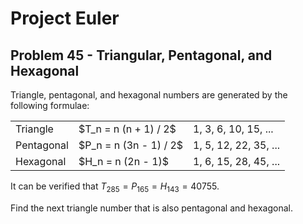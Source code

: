# Project Euler

## Problem 45 - Triangular, Pentagonal, and Hexagonal

Triangle, pentagonal, and hexagonal numbers are generated by the following formulae:

<table>
<tbody>
<tr>
<td>Triangle</td>
<td>$T_n = n (n + 1) / 2$</td>
<td>1, 3, 6, 10, 15, ...</td>
</tr>
<td>Pentagonal</td>
<td>$P_n = n (3n - 1) / 2$</td>
<td>1, 5, 12, 22, 35, ...</td>
</tr>
<td>Hexagonal</td>
<td>$H_n = n (2n - 1)$</td>
<td>1, 6, 15, 28, 45, ...</td>
</tr>
</tbody>
</table>

It can be verified that $T_{285} = P_{165} = H_{143} = 40755$.

Find the next triangle number that is also pentagonal and hexagonal.
